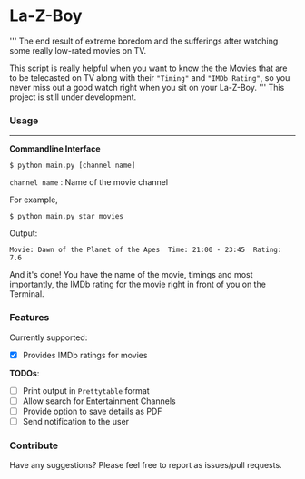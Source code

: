 # La-Z-Boy

'''
The end result of extreme boredom and the sufferings after watching some really low-rated movies on TV.

This script is really helpful when you want to know the the Movies that are to be telecasted on TV 
along with their `"Timing"` and `"IMDb Rating"`, so you never miss out a good watch right when you sit
on your La-Z-Boy.
'''
This project is still under development.

### Usage
-----------------

**Commandline Interface**

```
$ python main.py [channel name]
```
`channel name` : Name of the movie channel

For example,
```
$ python main.py star movies
```
Output:
```
Movie: Dawn of the Planet of the Apes  Time: 21:00 - 23:45  Rating: 7.6
```

And it's done! You have the name of the movie, timings and most importantly, the IMDb rating for the movie
right in front of you on the Terminal.

### Features

Currently supported:

- [x] Provides IMDb ratings for movies

**TODOs**:

- [ ] Print output in `Prettytable` format
- [ ] Allow search for Entertainment Channels
- [ ] Provide option to save details as PDF
- [ ] Send notification to the user

### Contribute

Have any suggestions? Please feel free to report as issues/pull requests.
